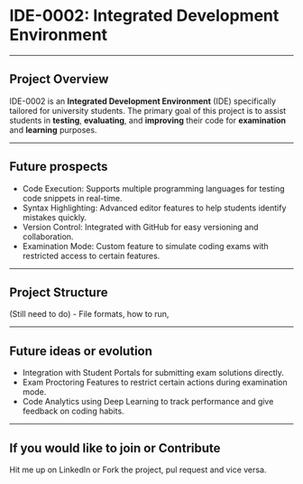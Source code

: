 # IDE-0002: Integrated Development Environment

---

## Project Overview

IDE-0002 is an **Integrated Development Environment** (IDE) specifically tailored for university students. 
The primary goal of this project is to assist students in **testing**, **evaluating**, and **improving** their code for **examination** and **learning** purposes.

---

## Future prospects

- Code Execution: Supports multiple programming languages for testing code snippets in real-time.
- Syntax Highlighting: Advanced editor features to help students identify mistakes quickly.
- Version Control: Integrated with GitHub for easy versioning and collaboration.
- Examination Mode: Custom feature to simulate coding exams with restricted access to certain features.
--- 

## Project Structure

(Still need to do) - File formats, how to run, 

--- 

##  Future ideas or evolution

- Integration with Student Portals for submitting exam solutions directly.
- Exam Proctoring Features to restrict certain actions during examination mode.
- Code Analytics using Deep Learning to track performance and give feedback on coding habits.
--- 

## If you would like to join or Contribute

Hit me up on Linkedln or Fork the project, pul request and vice versa.

